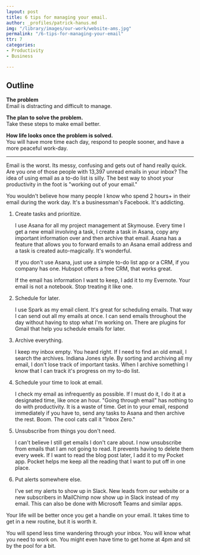 ```yaml
---
layout: post
title: 6 tips for managing your email.
author: _profiles/patrick-hanus.md
img: "/library/images/our-work/website-ams.jpg"
permalink: "/6-tips-for-managing-your-email"
ttr: 7
categories:
- Productivity
- Business

---
```

## **Outline**

**The problem**  
Email is distracting and difficult to manage.

**The plan to solve the problem.**  
Take these steps to make email better.

**How life looks once the problem is solved.**  
You will have more time each day, respond to people sooner, and have a more peaceful work-day.

***

Email is the worst. Its messy, confusing and gets out of hand really quick.  Are you one of those people with 13,397 unread emails in your inbox? The idea of using email as a to-do list is silly. The best way to shoot your productivity in the foot is "working out of your email."

You wouldn't believe how many people I know who spend 2 hours+ in their email during the work day. It's a businessman's Facebook. It's addicting.

1. Create tasks and prioritize.

   I use Asana for all my project management at Skymouse. Every time I get a new email involving a task, I create a task in Asana, copy any important information over and then archive that email. Asana has a feature that allows you to forward emails to an Asana email address and a task is created auto-magically. It's wonderful. 

   If you don't use Asana, just use a simple to-do list app or a CRM, if you company has one. Hubspot offers a free CRM, that works great.

   If the email has information I want to keep, I add it to my Evernote. Your email is not a notebook. Stop treating it like one.
2. Schedule for later.

   I use Spark as my email client. It's great for scheduling emails. That way I can send out all my emails at once. I can send emails  throughout the day without having to stop what I'm working on. There are plugins for Gmail that help you schedule emails for later.
3. Archive everything.

   I keep my inbox empty. You heard right. If I need to find an old email, I search the archives. Indiana Jones style. By sorting and archiving all my email, I don't lose track of important tasks. When I archive something I know that I can track it's progress on my to-do list. 
4. Schedule your time to look at email.

   I check my email as infrequently as possible. If I must do it, I do it at a designated time, like once an hour. "Going through email" has nothing to do with productivity. It is a waste of time. Get in to your email, respond immediately if you have to, send any tasks to Asana and then archive the rest. Boom. The cool cats call it "Inbox Zero."


5. Unsubscribe from things you don't need.

   I can't believe I still get emails I don't care about. I now unsubscribe from emails that I am not going to read. It prevents having to delete them every week. If I want to read the blog post later, I add it to my Pocket app. Pocket helps me keep all the reading that I want to put off in one place. 
6. Put alerts somewhere else.

   I've set my alerts to show up in Slack. New leads from our website or a new subscribers in MailChimp now show up in Slack instead of my email.  This can also be done with Microsoft Teams and similar apps.

Your life will be better once you get a handle on your email. It takes time to get in a new routine, but it is worth it.

You will spend less time wandering through your inbox. You will know what you need to work on. You might even have time to get home at 4pm and sit by the pool for a bit.